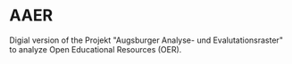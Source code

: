 # AAER

Digial version of the Projekt "Augsburger Analyse- und Evalutationsraster" to analyze Open Educational Resources (OER).
